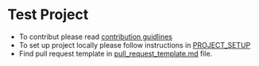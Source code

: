 # Test Project

- To contribut please read [contribution guidlines](CONTRIBUTING.md)
- To set up project locally please follow instructions in [PROJECT_SETUP](PROJECT_SETUP.md)
- Find pull request template in [pull_request_template.md](pull_request_template.md) file.
